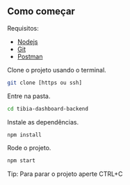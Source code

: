 ## Como começar

Requisitos:

- [Nodejs](https://nodejs.org/en/)
- [Git](https://git-scm.com/download)
- [Postman](https://www.postman.com/downloads/)

Clone o projeto usando o terminal.

```bash
git clone [https ou ssh]
```

Entre na pasta.

```bash
cd tibia-dashboard-backend
```

Instale as dependências.

```bash
npm install
```

Rode o projeto.

```bash
npm start
```

Tip: Para parar o projeto aperte CTRL+C